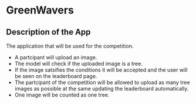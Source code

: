 # GreenWavers

## Description of the App
The application that will be used for the competition.

- A partcipant will upload an image.
- The model will check if the uploaded image is a tree.
- If the image satsifies the conditions it will be accepted and the user will be seen on the leaderboard page.
- The partcipant of the competition will be allowed to upload as many tree images as possible at the same 
  updating the leaderboard automatically.
- One image will be counted as one tree.
